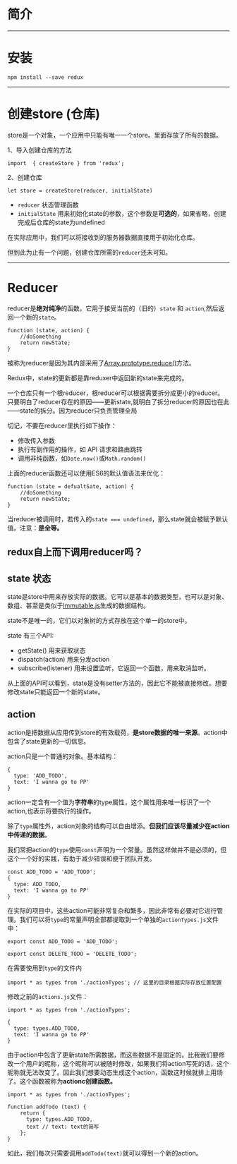 # 简介

---

# 安装

```
npm install --save redux
```

---

# 创建store \(仓库\)

store是一个对象，一个应用中只能有唯一一个store。里面存放了所有的数据。

1、导入创建仓库的方法

```
import  { createStore } from 'redux';
```

2、创建仓库

```
let store = createStore(reducer, initialState)
```

* `reducer`  状态管理函数
* `initialState`  用来初始化state的参数，这个参数是**可选的**，如果省略，创建完成后仓库的state为undefined

在实际应用中，我们可以将接收到的服务器数据直接用于初始化仓库。

但到此为止有一个问题，创建仓库所需的`reducer`还未可知。

---

# Reducer

reducer是**绝对纯净**的函数。它用于接受当前的（旧的）`state` 和 `action`,然后返回一个新的`state`。

```
function (state, action) {
    //doSomething
    return newState;
}
```

被称为reducer是因为其内部采用了[Array.prototype.reduce\(\)](https://developer.mozilla.org/zh-CN/docs/Web/JavaScript/Reference/Global_Objects/Array/Reduce)方法。

Redux中，state的更新都是靠reduxer中返回新的state来完成的。

一个仓库只有一个根reducer，根reducer可以根据需要拆分成更小的reducer。只要明白了reducer存在的原因——更新state,就明白了拆分reducer的原因也在此——state的拆分。因为reducer只负责管理全局

切记，不要在reducer里执行如下操作：

* 修改传入参数
* 执行有副作用的操作，如 API 请求和路由跳转
* 调用非纯函数，如`Date.now()`或`Math.random()`

上面的reducer函数还可以使用ES6的默认值语法来优化：

```
function (state = defualtSate, action) {
    //doSomething
    return newState;
}
```

当reducer被调用时，若传入的`state === undefined`，那么state就会被赋予默认值。注意：**是全等。**

## redux自上而下调用reducer吗？

## 

## state 状态

state是store中用来存放实际的数据。它可以是基本的数据类型，也可以是对象、数组、甚至是类似于[Immutable.js](http://facebook.github.io/immutable-js/)生成的数据结构。

state不是唯一的，它们以对象树的方式存放在这个单一的store中。

state 有三个API:

* getState\(\)  用来获取状态
* dispatch\(action\)  用来分发action
* subscribe\(listener\)  用来设置监听，它返回一个函数，用来取消监听。

从上面的API可以看到，state是没有setter方法的，因此它不能被直接修改。想要修改state只能返回一个新的state。

## action

action是把数据从应用传到store的有效载荷，**是store数据的唯一来源**。action中包含了state更新的一切信息。

action只是一个普通的对象。基本结构：

```
{
  type: 'ADD_TODO',
  text: 'I wanna go to PP'
}
```

action一定含有一个值为**字符串**的type属性，这个属性用来唯一标识了一个action,也表示将要执行的操作。

除了`type`属性外，action对象的结构可以自由增添。**但我们应该尽量减少在action中传递的数据**。

我们常把action的`type`使用`const`声明为一个常量。虽然这样做并不是必须的，但这个一个好的实践，有助于减少错误和便于团队开发。

```
const ADD_TODO = 'ADD_TODO';
{
  type: ADD_TODO,
  text: 'I wanna go to PP'
}
```

在实际的项目中，这些action可能非常复杂和繁多，因此非常有必要对它进行管理。我们可以将`type`的常量声明全部都提取到一个单独的`actionTypes.js`文件中：

```
export const ADD_TODO = 'ADD_TODO';

export const DELETE_TODO = 'DELETE_TODO';
```

在需要使用到`type`的文件内

```
import * as types from './actionTypes'; // 这里的目录根据实际存放位置配置
```

修改之前的`actions.js`文件：

```
import * as types from './actionTypes';

{
  type: types.ADD_TODO,
  text: 'I wanna go to PP'
}
```

由于action中包含了更新state所需数据，而这些数据不是固定的。比我我们要修改一个用户的昵称，这个昵称可以被随时修改，如果我们将action写死的话，这个昵称就无法改变了。因此我们想要动态生成这个action，函数这时候就排上用场了。这个函数被称为**actionc创建函数。**

```
import * as types from './actionTypes';

function addTodo (text) {
    return {
      type: types.ADD_TODO,
      text // text: text的简写
    };
}
```

如此，我们每次只需要调用`addTodo(text)`就可以得到一个新的action。

